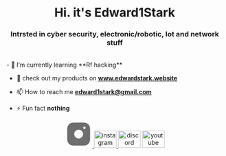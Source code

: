 <h1 align="center">Hi. it's Edward1Stark</h1>
<h3 align="center">Intrsted in cyber security, electronic/robotic, Iot and network stuff </h3>
<br>
- 🌱 I’m currently learning **Rf hacking**
  
- 👾 check out my products on **www.edwardstark.website**
  
- 📫 How to reach me **edward1stark@gmail.com**

- ⚡ Fun fact **nothing**


<div align="center">
  <a href="https://t.me/Edward1Stark" target="_blank">
    <svg width="64px" height="64px" viewBox="0 0 24 24" fill="none" xmlns="http://www.w3.org/2000/svg"><g id="SVGRepo_bgCarrier" stroke-width="0"></g><g id="SVGRepo_tracerCarrier" stroke-linecap="round" stroke-linejoin="round"></g><g id="SVGRepo_iconCarrier"> <path d="M16.19 2H7.81C4.17 2 2 4.17 2 7.81V16.18C2 19.83 4.17 22 7.81 22H16.18C19.82 22 21.99 19.83 21.99 16.19V7.81C22 4.17 19.83 2 16.19 2ZM12 15.88C9.86 15.88 8.12 14.14 8.12 12C8.12 9.86 9.86 8.12 12 8.12C14.14 8.12 15.88 9.86 15.88 12C15.88 14.14 14.14 15.88 12 15.88ZM17.92 6.88C17.87 7 17.8 7.11 17.71 7.21C17.61 7.3 17.5 7.37 17.38 7.42C17.26 7.47 17.13 7.5 17 7.5C16.73 7.5 16.48 7.4 16.29 7.21C16.2 7.11 16.13 7 16.08 6.88C16.03 6.76 16 6.63 16 6.5C16 6.37 16.03 6.24 16.08 6.12C16.13 5.99 16.2 5.89 16.29 5.79C16.52 5.56 16.87 5.45 17.19 5.52C17.26 5.53 17.32 5.55 17.38 5.58C17.44 5.6 17.5 5.63 17.56 5.67C17.61 5.7 17.66 5.75 17.71 5.79C17.8 5.89 17.87 5.99 17.92 6.12C17.97 6.24 18 6.37 18 6.5C18 6.63 17.97 6.76 17.92 6.88Z" fill="#6e6e6e"></path> </g></svg>
  </a>
  <a href="https://instagram.com/edward1stark/" target="_blank">
    <img src="https://raw.githubusercontent.com/maurodesouza/profile-readme-generator/master/src/assets/icons/social/instagram/default.svg" width="52" height="40" alt="instagram logo"  />
  </a>
  <img src="https://raw.githubusercontent.com/maurodesouza/profile-readme-generator/master/src/assets/icons/social/discord/default.svg" width="52" height="40" alt="discord logo"  />
  <a href="https://www.youtube.com/@Edward1Stark" target="_blank">
    <img src="https://raw.githubusercontent.com/maurodesouza/profile-readme-generator/master/src/assets/icons/social/youtube/default.svg" width="52" height="40" alt="youtube logo"  />
  </a>
</div>

###
